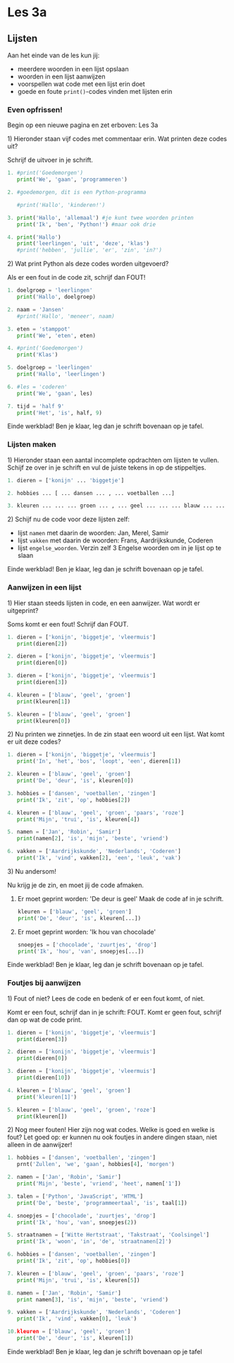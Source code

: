 # Les 3a

## Lijsten

Aan het einde van de les kun jij:

* meerdere woorden in een lijst opslaan
* woorden in een lijst aanwijzen
* voorspellen wat code met een lijst erin doet
* goede en foute `print()`-codes vinden met lijsten erin

### Even opfrissen!

Begin op een nieuwe pagina en zet erboven: Les 3a

1\) Hieronder staan vijf codes met commentaar erin. Wat printen deze codes uit?

Schrijf de uitvoer in je schrift.

```python
1. #print('Goedemorgen')               
   print('We', 'gaan', 'programmeren')
```

```python
2. #goedemorgen, dit is een Python-programma

   #print('Hallo', 'kinderen!')
```

```python
3. print('Hallo', 'allemaal') #je kunt twee woorden printen
   print('Ik', 'ben', 'Python!') #maar ook drie
```

```python
4. print('Hallo')               
   print('leerlingen', 'uit', 'deze', 'klas')
   #print('hebben', 'jullie', 'er', 'zin', 'in?')
```

2\) Wat print Python als deze codes worden uitgevoerd?

Als er een fout in de code zit, schrijf dan FOUT!

```python
1. doelgroep = 'leerlingen'
   print('Hallo', doelgroep)
```

```python
2. naam = 'Jansen'
   #print('Hallo', 'meneer', naam)
```

```python
3. eten = 'stamppot'
   print('We', 'eten', eten)
```

```python
4. #print('Goedemorgen')               
   print('Klas')
```

```python
5. doelgroep = 'leerlingen'
   print('Hallo', 'leerlingen')
```

```python
6. #les = 'coderen'              
   print('We', 'gaan', les)
```

```python
7. tijd = 'half 9'
   print('Het', 'is', half, 9)
```

Einde werkblad! Ben je klaar, leg dan je schrift bovenaan op je tafel.

### Lijsten maken

1\) Hieronder staan een aantal incomplete opdrachten om lijsten te vullen. Schijf ze over in je schrift en vul de juiste tekens in op de stippeltjes.

```python
1. dieren = ['konijn' ... 'biggetje']
```

```python
2. hobbies ... [ ... dansen ... , ... voetballen ...]
```

```python
3. kleuren ... ... ... groen ... , ... geel ... ... ... blauw ... ...
```

2\) Schijf nu de code voor deze lijsten zelf:

* lijst `namen` met daarin de woorden: Jan, Merel, Samir
* lijst `vakken` met daarin de woorden: Frans, Aardrijkskunde, Coderen
* lijst `engelse_woorden`. Verzin zelf 3 Engelse woorden om in je lijst op te slaan

Einde werkblad! Ben je klaar, leg dan je schrift bovenaan op je tafel.

### Aanwijzen in een lijst

1\) Hier staan steeds lijsten in code, en een aanwijzer. Wat wordt er uitgeprint?

Soms komt er een fout! Schrijf dan FOUT.

```python
1. dieren = ['konijn', 'biggetje', 'vleermuis']            
   print(dieren[2])
```

```python
2. dieren = ['konijn', 'biggetje', 'vleermuis']            
   print(dieren[0])
```

```python
3. dieren = ['konijn', 'biggetje', 'vleermuis']            
   print(dieren[3])
```

```python
4. kleuren = ['blauw', 'geel', 'groen']            
   print(kleuren[1])
```

```python
5. kleuren = ['blauw', 'geel', 'groen']            
   print(kleuren[0])
```

2\) Nu printen we zinnetjes. In de zin staat een woord uit een lijst. Wat komt er uit deze codes?

```python
1. dieren = ['konijn', 'biggetje', 'vleermuis']            
   print('In', 'het', 'bos', 'loopt', 'een', dieren[1])
```

```python
2. kleuren = ['blauw', 'geel', 'groen']            
   print('De', 'deur', 'is', kleuren[0])
```

```python
3. hobbies = ['dansen', 'voetballen', 'zingen']            
   print('Ik', 'zit', 'op', hobbies[2])
```

```python
4. kleuren = ['blauw', 'geel', 'groen', 'paars', 'roze']            
   print('Mijn', 'trui', 'is', kleuren[4])
```

```python
5. namen = ['Jan', 'Robin', 'Samir']
   print(namen[2], 'is', 'mijn', 'beste', 'vriend')
```

```python
6. vakken = ['Aardrijkskunde', 'Nederlands', 'Coderen']
   print('Ik', 'vind', vakken[2], 'een', 'leuk', 'vak')
```

3\) Nu andersom!

Nu krijg je de zin, en moet jij de code afmaken.

1. Er moet geprint worden: 'De deur is geel' Maak de code af in je schrift. 

   ```python
   kleuren = ['blauw', 'geel', 'groen']            
   print('De', 'deur', 'is', kleuren[...])
   ```

2. Er moet geprint worden: 'Ik hou van chocolade' 

   ```python
   snoepjes = ['chocolade', 'zuurtjes', 'drop']
   print('Ik', 'hou', 'van', snoepjes[...])
   ```

Einde werkblad! Ben je klaar, leg dan je schrift bovenaan op je tafel.

### Foutjes bij aanwijzen

1\) Fout of niet? Lees de code en bedenk of er een fout komt, of niet.

Komt er een fout, schrijf dan in je schrift: FOUT. Komt er geen fout, schrijf dan op wat de code print.

```python
1. dieren = ['konijn', 'biggetje', 'vleermuis']            
   print(dieren[3])
```

```python
2. dieren = ['konijn', 'biggetje', 'vleermuis']            
   print(dieren[0])
```

```python
3. dieren = ['konijn', 'biggetje', 'vleermuis']            
   print(dieren[10])
```

```python
4. kleuren = ['blauw', 'geel', 'groen']            
   print('kleuren[1]')
```

```python
5. kleuren = ['blauw', 'geel', 'groen', 'roze']            
   print(kleuren[])
```

2\) Nog meer fouten! Hier zijn nog wat codes. Welke is goed en welke is fout? Let goed op: er kunnen nu ook foutjes in andere dingen staan, niet alleen in de aanwijzer!

```python
1. hobbies = ['dansen', 'voetballen', 'zingen']            
   prnt('Zullen', 'we', 'gaan', hobbies[4], 'morgen')
```

```python
2. namen = ['Jan', 'Robin', 'Samir']
   print('Mijn', 'beste', 'vriend', 'heet', namen['1'])
```

```python
3. talen = ['Python', 'JavaScript', 'HTML']
   print('De', 'beste', 'programmeertaal', 'is', taal[1])
```

```python
4. snoepjes = ['chocolade', 'zuurtjes', 'drop']
   print('Ik', 'hou', 'van', snoepjes(2))
```

```python
5. straatnamen = ['Witte Hertstraat', 'Takstraat', 'Coolsingel']
   print('Ik', 'woon', 'in', 'de', 'straatnamen[2]')
```

```python
6. hobbies = ['dansen', 'voetballen', 'zingen']            
   print('Ik', 'zit', 'op', hobbies[0])
```

```python
7. kleuren = ['blauw', 'geel', 'groen', 'paars', 'roze']            
   print('Mijn', 'trui', 'is', kleuren[5])
```

```python
8. namen = ['Jan', 'Robin', 'Samir']
   print namen[3], 'is', 'mijn', 'beste', 'vriend')
```

```python
9. vakken = ['Aardrijkskunde', 'Nederlands', 'Coderen']
   print('Ik', 'vind', vakken[0], 'leuk')
```

```python
10.kleuren = ['blauw', 'geel', 'groen']            
   print('De', 'deur', 'is', kleuren[1])
```

Einde werkblad! Ben je klaar, leg dan je schrift bovenaan op je tafel
